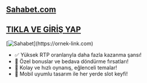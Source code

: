 ## [Sahabet.com](https://ornek-link.com)

## [TIKLA VE GİRİŞ YAP](https://ornek-link.com)

[![Sahabet]([[https://ornek-resim-linki.com/sahabet.png](https://encrypted-tbn0.gstatic.com/images?q=tbn:ANd9GcR67qA5wOb70nK-QyrRdHgExmEly6IYtMuItw&s)](https://encrypted-tbn0.gstatic.com/images?q=tbn:ANd9GcR67qA5wOb70nK-QyrRdHgExmEly6IYtMuItw&s))](https://ornek-link.com)

- ✅ Yüksek RTP oranlarıyla daha fazla kazanma şansı!
- 🎁 Özel bonuslar ve bedava döndürme fırsatları!
- 🎰 Kolay ve hızlı oynanış, eğlenceli temalar!
- 📱 Mobil uyumlu tasarım ile her yerde slot keyfi!
